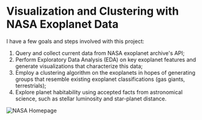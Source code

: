 # Visualization and Clustering with NASA Exoplanet Data

I have a few goals and steps involved with this project:
1. Query and collect current data from NASA exoplanet archive's API;
2. Perform Exploratory Data Analysis (EDA) on key exoplanet features and generate visualizations that characterize this data;
3. Employ a clustering algorithm on the exoplanets in hopes of generating groups that resemble existing exoplanet classifications (gas giants, terrestrials);
4. Explore planet habitability using accepted facts from astronomical science, such as stellar luminosity and star-planet distance.

![NASA Homepage](https://github.com/exoplanet-viz-cluster/nasa_exoplanet_homepage.png)
